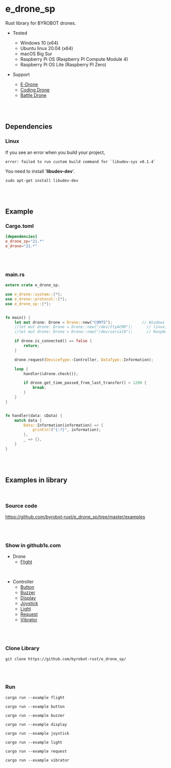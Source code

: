 # e_drone_sp
Rust library for BYROBOT drones.

* Tested
  - Windows 10 (x64)
  - Ubuntu linux 20.04 (x64)
  - macOS Big Sur
  - Raspberry Pi OS (Raspberry PI Compute Module 4)
  - Raspberry Pi OS Lite (Raspberry PI Zero)

* Support
  - [E-Drone](http://dev.byrobot.co.kr/documents/kr/products/e_drone/)
  - [Coding Drone](http://dev.byrobot.co.kr/documents/kr/products/coding_drone/)
  - [Battle Drone](http://dev.byrobot.co.kr/documents/kr/products/battle_drone/)


<br>
<br>


## Dependencies


### Linux

If you see an error when you build your project,

```
error: failed to run custom build command for `libudev-sys v0.1.4`
```

You need to install '**libudev-dev**'.

```
sudo apt-get install libudev-dev
```


<br>
<br>


## Example

### Cargo.toml
```toml
[dependencies]
e_drone_sp="21.*"
e_drone="21.*"
```


<br>
<br>


### main.rs
```rust
extern crate e_drone_sp;

use e_drone::system::{*};
use e_drone::protocol::{*};
use e_drone_sp::{*};


fn main() {
    let mut drone: Drone = Drone::new("COM75");             // Windows 10
    //let mut drone: Drone = Drone::new("/dev/ttyACM0");      // linux, Raspberry PI USB
    //let mut drone: Drone = Drone::new("/dev/serial0");      // Raspberry PI UART

    if drone.is_connected() == false {
        return;
    }

    drone.request(DeviceType::Controller, DataType::Information);

    loop {
        handler(&drone.check());

        if drone.get_time_passed_from_last_transfer() > 1200 {
            break;
        }
    }
}


fn handler(data: &Data) {
    match data {
        Data::Information(information) => {
            println!("{:?}", information);
        },
        _ => {},
    }
}
```


<br>
<br>



## Examples in library

<br>

### Source code

https://github.com/byrobot-rust/e_drone_sp/tree/master/examples


<br>
<br>


### Show in github1s.com

* Drone
  - <a href="https://github1s.com/byrobot-rust/e_drone_sp/blob/master/examples/flight.rs" target="_blank">Flight</a>

<br>

* Controller
  - <a href="https://github1s.com/byrobot-rust/e_drone_sp/blob/master/examples/button.rs" target="_blank">Button</a>
  - <a href="https://github1s.com/byrobot-rust/e_drone_sp/blob/master/examples/buzzer.rs" target="_blank">Buzzer</a>
  - <a href="https://github1s.com/byrobot-rust/e_drone_sp/blob/master/examples/display.rs" target="_blank">Display</a>
  - <a href="https://github1s.com/byrobot-rust/e_drone_sp/blob/master/examples/joystick.rs" target="_blank">Joystick</a>
  - <a href="https://github1s.com/byrobot-rust/e_drone_sp/blob/master/examples/light.rs" target="_blank">Light</a>
  - <a href="https://github1s.com/byrobot-rust/e_drone_sp/blob/master/examples/request.rs" target="_blank">Request</a>
  - <a href="https://github1s.com/byrobot-rust/e_drone_sp/blob/master/examples/vibrator.rs" target="_blank">Vibrator</a>

<br>
<br>


### Clone Library

```
git clone https://github.com/byrobot-rust/e_drone_sp/
```


<br>
<br>


### Run
```
cargo run --example flight
```
```
cargo run --example button
```
```
cargo run --example buzzer
```
```
cargo run --example display
```
```
cargo run --example joystick
```
```
cargo run --example light
```
```
cargo run --example request
```
```
cargo run --example vibrator
```

